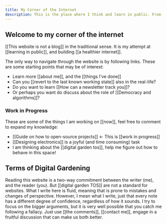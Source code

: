 ```yaml
---
title: My Corner of the Internet
description: This is the place where I think and learn in public. From science to technology and the world.
---
```

## Welcome to my corner of the internet
[[This website is not a blog]] in the traditional sense. It is my attempt at [[learning in public]], and building [[a healthier internet]]. 

The only way to navigate through the website is by following links. These are some starting points that may be of interest:

- Learn more [[about me]], and the [[things I've done]]
- Can you [[revert to the last known working state]] also in the real-life?
- Do you want to learn [[How can a newsletter track you]]?
- Or perhaps you want do discuss about the role of [[Democracy and algorithms]]?

### Work in Progress
These are some of the things I am working on [[now]], feel free to comment to expand my knowledge:

- [[Guide on how to open-source projects]] <- This is [[work in progress]]
- [[Designing electronics]] is a joyful (and time consuming) task
- I am thinking about the [[digital garden tos]], help me figure out how to behave in this space!

## Terms of Digital Gardening
Reading this website is a two-way commitment between the writer (me), and the reader (you). But [[digital garden TOS]] are not a standard for websites. What I write here is fluid, meaning that is prone to mistakes and changes of perspective. However, I mean what I write, just that every note has a different degree of confidence, regardless of how it sounds. I try to focus on the bigger arguments, but it is very well possible that you catch me following a fallacy. Just use [[the comments]], [[contact me]], engage in a fruitful discussion that can make us both better. 